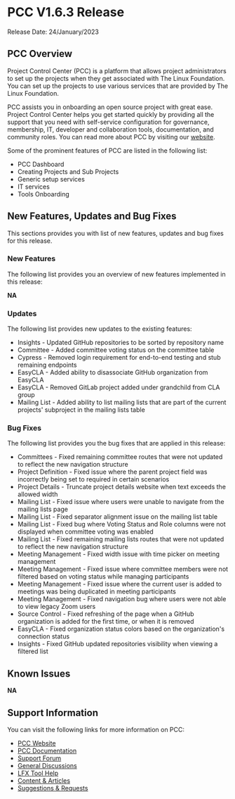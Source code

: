 # PCC V1.6.3 Release

Release Date: 24/January/2023

## PCC Overview

Project Control Center (PCC) is a platform that allows project administrators to set up the projects when they get associated with The Linux Foundation. You can set up the projects to use various services that are provided by The Linux Foundation.

PCC assists you in onboarding an open source project with great ease. Project Control Center helps you get started quickly by providing all the support that you need with self-service configuration for governance, membership, IT, developer and collaboration tools, documentation, and community roles. You can read more about PCC by visiting our [website](https://lfx.linuxfoundation.org/tools/project-control-center).

Some of the prominent features of PCC are listed in the following list:

* PCC Dashboard
* Creating Projects and Sub Projects
* Generic setup services
* IT services
* Tools Onboarding

## New Features, Updates and Bug Fixes

This sections provides you with list of new features, updates and bug fixes for this release.

### New Features

The following list provides you an overview of new features implemented in this release:

**NA**

### Updates

The following list provides new updates to the existing features:&#x20;

* Insights - Updated GitHub repositories to be sorted by repository name
* Committee - Added committee voting status on the committee table
* Cypress - Removed login requirement for end-to-end testing and stub remaining endpoints
* EasyCLA - Added ability to disassociate GitHub organization from EasyCLA
* EasyCLA - Removed GitLab project added under grandchild from CLA group
* Mailing List - Added ability to list mailing lists that are part of the current projects' subproject in the mailing lists table

### Bug Fixes

The following list provides you the bug fixes that are applied in this release:

* Committees - Fixed remaining committee routes that were not updated to reflect the new navigation structure
* Project Definition - Fixed issue where the parent project field was incorrectly being set to required in certain scenarios
* Project Details - Truncate project details website when text exceeds the allowed width
* Mailing List - Fixed issue where users were unable to navigate from the mailing lists page
* Mailing List - Fixed separator alignment issue on the mailing list table
* Mailing List - Fixed bug where Voting Status and Role columns were not displayed when committee voting was enabled
* Mailing List - Fixed remaining mailing lists routes that were not updated to reflect the new navigation structure
* Meeting Management - Fixed width issue with time picker on meeting management
* Meeting Management - Fixed issue where committee members were not filtered based on voting status while managing participants
* Meeting Management - Fixed issue where the current user is added to meetings was being duplicated in meeting participants
* Meeting Management - Fixed navigation bug where users were not able to view legacy Zoom users
* Source Control - Fixed refreshing of the page when a GitHub organization is added for the first time, or when it is removed
* EasyCLA - Fixed organization status colors based on the organization's connection status
* Insights - Fixed GitHub updated repositories visibility when viewing a filtered list

## Known Issues <a href="#lfxprojectcontrolcenter-pcc-releasenotes-knownissues" id="lfxprojectcontrolcenter-pcc-releasenotes-knownissues"></a>

**NA**

## Support Information <a href="#lfxprojectcontrolcenter-pcc-releasenotes-supportinformation" id="lfxprojectcontrolcenter-pcc-releasenotes-supportinformation"></a>

You can visit the following links for more information on PCC:

* [PCC Website](https://lfx.linuxfoundation.org/tools/project-control-center)
* [PCC Documentation](https://docs.linuxfoundation.org/lfx/project-control-center-pre-release)
* [Support Forum](https://community.lfx.dev)
* [General Discussions](https://community.lfx.dev/c/lfx-general-discussion/72)
* [LFX Tool Help](https://community.lfx.dev/c/help/62)
* [Content & Articles](https://community.lfx.dev/c/content-articles/58)
* [Suggestions & Requests](https://community.lfx.dev/c/suggestion-box/70)
